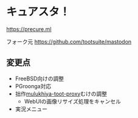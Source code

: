 # キュアスタ！

https://precure.ml

フォーク元 https://github.com/tootsuite/mastodon

## 変更点

- FreeBSD向けの調整
- PGroonga対応
- 拙作[mulukhiya-toot-proxy](https://github.com/pooza/mulukhiya-toot-proxy)むけの調整
  - WebUIの画像リサイズ処理をキャンセル
- 実況メニュー
